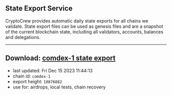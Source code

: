 ## State Export Service
CryptoCrew provides automatic daily state exports for all chains we validate. State export files can be used as genesis files and are a snapshot of the current blockchain state, including all validators, accounts, balances and delegations.

---
**Download: [comdex-1 state export](https://dl.ccvalidators.com/SERVICE/comdex/comdex-1_export_10876882.json)**
---

- last updated: Fri Dec 15 2023 11:44:13
- chain id: `comdex-1`
- export height: `10876882`
- use for: airdrops, local tests, chain recovery
